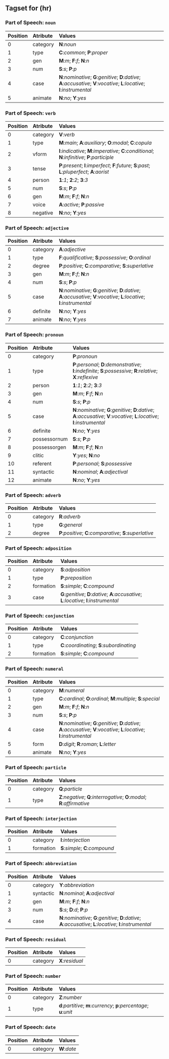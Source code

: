 ## Tagset for (hr)

### Part of Speech: `noun`
| Position | Atribute | Values |
|:----     |:----     |:----   |
| 0        | category | **N**:_noun_ |
| 1 | type |   **C**:_common_;   **P**:_proper_|
| 2 | gen |   **M**:_m_;   **F**:_f_;   **N**:_n_|
| 3 | num |   **S**:_s_;   **P**:_p_|
| 4 | case |   **N**:_nominative_;   **G**:_genitive_;   **D**:_dative_;   **A**:_accusative_;   **V**:_vocative_;   **L**:_locative_;   **I**:_instrumental_|
| 5 | animate |   **N**:_no_;   **Y**:_yes_|
### Part of Speech: `verb`
| Position | Atribute | Values |
|:----     |:----     |:----   |
| 0        | category | **V**:_verb_ |
| 1 | type |   **M**:_main_;   **A**:_auxiliary_;   **O**:_modal_;   **C**:_copula_|
| 2 | vform |   **I**:_indicative_;   **M**:_imperative_;   **C**:_conditional_;   **N**:_infinitive_;   **P**:_participle_|
| 3 | tense |   **P**:_present_;   **I**:_imperfect_;   **F**:_future_;   **S**:_past_;   **L**:_pluperfect_;   **A**:_aorist_|
| 4 | person |   **1**:_1_;   **2**:_2_;   **3**:_3_|
| 5 | num |   **S**:_s_;   **P**:_p_|
| 6 | gen |   **M**:_m_;   **F**:_f_;   **N**:_n_|
| 7 | voice |   **A**:_active_;   **P**:_passive_|
| 8 | negative |   **N**:_no_;   **Y**:_yes_|
### Part of Speech: `adjective`
| Position | Atribute | Values |
|:----     |:----     |:----   |
| 0        | category | **A**:_adjective_ |
| 1 | type |   **F**:_qualificative_;   **S**:_possessive_;   **O**:_ordinal_|
| 2 | degree |   **P**:_positive_;   **C**:_comparative_;   **S**:_superlative_|
| 3 | gen |   **M**:_m_;   **F**:_f_;   **N**:_n_|
| 4 | num |   **S**:_s_;   **P**:_p_|
| 5 | case |   **N**:_nominative_;   **G**:_genitive_;   **D**:_dative_;   **A**:_accusative_;   **V**:_vocative_;   **L**:_locative_;   **I**:_instrumental_|
| 6 | definite |   **N**:_no_;   **Y**:_yes_|
| 7 | animate |   **N**:_no_;   **Y**:_yes_|
### Part of Speech: `pronoun`
| Position | Atribute | Values |
|:----     |:----     |:----   |
| 0        | category | **P**:_pronoun_ |
| 1 | type |   **P**:_personal_;   **D**:_demonstrative_;   **I**:_indefinite_;   **S**:_possessive_;   **R**:_relative_;   **X**:_reflexive_|
| 2 | person |   **1**:_1_;   **2**:_2_;   **3**:_3_|
| 3 | gen |   **M**:_m_;   **F**:_f_;   **N**:_n_|
| 4 | num |   **S**:_s_;   **P**:_p_|
| 5 | case |   **N**:_nominative_;   **G**:_genitive_;   **D**:_dative_;   **A**:_accusative_;   **V**:_vocative_;   **L**:_locative_;   **I**:_instrumental_|
| 6 | definite |   **N**:_no_;   **Y**:_yes_|
| 7 | possessornum |   **S**:_s_;   **P**:_p_|
| 8 | possessorgen |   **M**:_m_;   **F**:_f_;   **N**:_n_|
| 9 | clitic |   **Y**:_yes_;   **N**:_no_|
| 10 | referent |   **P**:_personal_;   **S**:_possessive_|
| 11 | syntactic |   **N**:_nominal_;   **A**:_adjectival_|
| 12 | animate |   **N**:_no_;   **Y**:_yes_|
### Part of Speech: `adverb`
| Position | Atribute | Values |
|:----     |:----     |:----   |
| 0        | category | **R**:_adverb_ |
| 1 | type |   **G**:_general_|
| 2 | degree |   **P**:_positive_;   **C**:_comparative_;   **S**:_superlative_|
### Part of Speech: `adposition`
| Position | Atribute | Values |
|:----     |:----     |:----   |
| 0        | category | **S**:_adposition_ |
| 1 | type |   **P**:_preposition_|
| 2 | formation |   **S**:_simple_;   **C**:_compound_|
| 3 | case |   **G**:_genitive_;   **D**:_dative_;   **A**:_accusative_;   **L**:_locative_;   **I**:_instrumental_|
### Part of Speech: `conjunction`
| Position | Atribute | Values |
|:----     |:----     |:----   |
| 0        | category | **C**:_conjunction_ |
| 1 | type |   **C**:_coordinating_;   **S**:_subordinating_|
| 2 | formation |   **S**:_simple_;   **C**:_compound_|
### Part of Speech: `numeral`
| Position | Atribute | Values |
|:----     |:----     |:----   |
| 0        | category | **M**:_numeral_ |
| 1 | type |   **C**:_cardinal_;   **O**:_ordinal_;   **M**:_multiple_;   **S**:_special_|
| 2 | gen |   **M**:_m_;   **F**:_f_;   **N**:_n_|
| 3 | num |   **S**:_s_;   **P**:_p_|
| 4 | case |   **N**:_nominative_;   **G**:_genitive_;   **D**:_dative_;   **A**:_accusative_;   **V**:_vocative_;   **L**:_locative_;   **I**:_instrumental_|
| 5 | form |   **D**:_digit_;   **R**:_roman_;   **L**:_letter_|
| 6 | animate |   **N**:_no_;   **Y**:_yes_|
### Part of Speech: `particle`
| Position | Atribute | Values |
|:----     |:----     |:----   |
| 0        | category | **Q**:_particle_ |
| 1 | type |   **Z**:_negative_;   **Q**:_interrogative_;   **O**:_modal_;   **R**:_affirmative_|
### Part of Speech: `interjection`
| Position | Atribute | Values |
|:----     |:----     |:----   |
| 0        | category | **I**:_interjection_ |
| 1 | formation |   **S**:_simple_;   **C**:_compound_|
### Part of Speech: `abbreviation`
| Position | Atribute | Values |
|:----     |:----     |:----   |
| 0        | category | **Y**:_abbreviation_ |
| 1 | syntactic |   **N**:_nominal_;   **A**:_adjectival_|
| 2 | gen |   **M**:_m_;   **F**:_f_;   **N**:_n_|
| 3 | num |   **S**:_s_;   **D**:_d_;   **P**:_p_|
| 4 | case |   **N**:_nominative_;   **G**:_genitive_;   **D**:_dative_;   **A**:_accusative_;   **L**:_locative_;   **I**:_instrumental_|
### Part of Speech: `residual`
| Position | Atribute | Values |
|:----     |:----     |:----   |
| 0        | category | **X**:_residual_ |
### Part of Speech: `number`
| Position | Atribute | Values |
|:----     |:----     |:----   |
| 0        | category | **Z**:_number_ |
| 1 | type |   **d**:_partitive_;   **m**:_currency_;   **p**:_percentage_;   **u**:_unit_|
### Part of Speech: `date`
| Position | Atribute | Values |
|:----     |:----     |:----   |
| 0        | category | **W**:_date_ |
